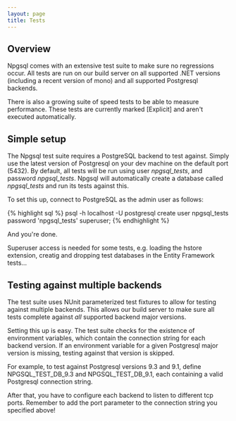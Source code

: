 ```yaml
---
layout: page
title: Tests
---
```


## Overview

Npgsql comes with an extensive test suite to make sure no regressions occur. All tests are run on our build server on all supported .NET versions (including a recent version of mono) and all supported Postgresql backends.

There is also a growing suite of speed tests to be able to measure performance. These tests are currently marked [Explicit] and aren't executed automatically.

## Simple setup

The Npgsql test suite requires a PostgreSQL backend to test against. Simply use the latest version of Postgresql on your dev machine on the default port (5432).
By default, all tests will be run using user *npgsql_tests*, and password *npgsql_tests*. Npgsql will automatically create a database called *npgsql_tests* and
run its tests against this.

To set this up, connect to PostgreSQL as the admin user as follows:

{% highlight sql %}
psql -h localhost -U postgresql
<enter the admin password>
create user npgsql_tests password 'npgsql_tests' superuser;
{% endhighlight %}

And you're done.

Superuser access is needed for some tests, e.g. loading the hstore extension, creatig and dropping test databases in the Entity Framework tests...

## Testing against multiple backends

The test suite uses NUnit parameterized test fixtures to allow for testing against multiple backends. This allows our build server to make sure all tests complete against *all* supported backend major versions.

Setting this up is easy. The test suite checks for the existence of environment variables, which contain the connection string for each backend version. If an environment variable for a given Postgresql major version is missing, testing against that version is skipped.

For example, to test against Postgresql versions 9.3 and 9.1, define NPGSQL_TEST_DB_9.3 and NPGSQL_TEST_DB_9.1, each containing a valid Postgresql connection string.

After that, you have to configure each backend to listen to different tcp ports. Remember to add the port parameter to the connection string you specified above!
